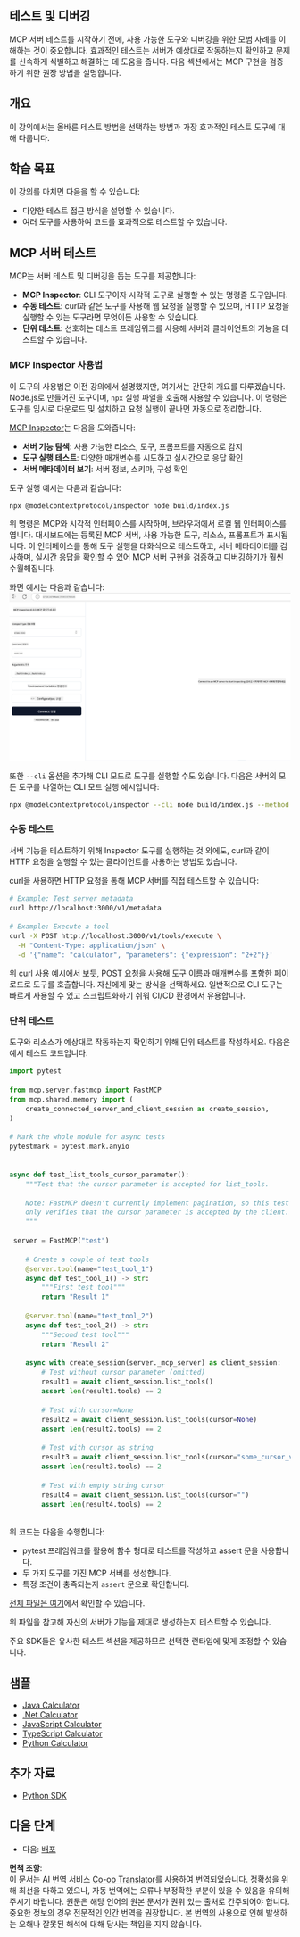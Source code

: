 <!--
CO_OP_TRANSLATOR_METADATA:
{
  "original_hash": "4e34e34e84f013e73c7eaa6d09884756",
  "translation_date": "2025-07-13T21:58:25+00:00",
  "source_file": "03-GettingStarted/08-testing/README.md",
  "language_code": "ko"
}
-->
## 테스트 및 디버깅

MCP 서버 테스트를 시작하기 전에, 사용 가능한 도구와 디버깅을 위한 모범 사례를 이해하는 것이 중요합니다. 효과적인 테스트는 서버가 예상대로 작동하는지 확인하고 문제를 신속하게 식별하고 해결하는 데 도움을 줍니다. 다음 섹션에서는 MCP 구현을 검증하기 위한 권장 방법을 설명합니다.

## 개요

이 강의에서는 올바른 테스트 방법을 선택하는 방법과 가장 효과적인 테스트 도구에 대해 다룹니다.

## 학습 목표

이 강의를 마치면 다음을 할 수 있습니다:

- 다양한 테스트 접근 방식을 설명할 수 있습니다.
- 여러 도구를 사용하여 코드를 효과적으로 테스트할 수 있습니다.

## MCP 서버 테스트

MCP는 서버 테스트 및 디버깅을 돕는 도구를 제공합니다:

- **MCP Inspector**: CLI 도구이자 시각적 도구로 실행할 수 있는 명령줄 도구입니다.
- **수동 테스트**: curl과 같은 도구를 사용해 웹 요청을 실행할 수 있으며, HTTP 요청을 실행할 수 있는 도구라면 무엇이든 사용할 수 있습니다.
- **단위 테스트**: 선호하는 테스트 프레임워크를 사용해 서버와 클라이언트의 기능을 테스트할 수 있습니다.

### MCP Inspector 사용법

이 도구의 사용법은 이전 강의에서 설명했지만, 여기서는 간단히 개요를 다루겠습니다. Node.js로 만들어진 도구이며, `npx` 실행 파일을 호출해 사용할 수 있습니다. 이 명령은 도구를 임시로 다운로드 및 설치하고 요청 실행이 끝나면 자동으로 정리합니다.

[MCP Inspector](https://github.com/modelcontextprotocol/inspector)는 다음을 도와줍니다:

- **서버 기능 탐색**: 사용 가능한 리소스, 도구, 프롬프트를 자동으로 감지
- **도구 실행 테스트**: 다양한 매개변수를 시도하고 실시간으로 응답 확인
- **서버 메타데이터 보기**: 서버 정보, 스키마, 구성 확인

도구 실행 예시는 다음과 같습니다:

```bash
npx @modelcontextprotocol/inspector node build/index.js
```

위 명령은 MCP와 시각적 인터페이스를 시작하며, 브라우저에서 로컬 웹 인터페이스를 엽니다. 대시보드에는 등록된 MCP 서버, 사용 가능한 도구, 리소스, 프롬프트가 표시됩니다. 이 인터페이스를 통해 도구 실행을 대화식으로 테스트하고, 서버 메타데이터를 검사하며, 실시간 응답을 확인할 수 있어 MCP 서버 구현을 검증하고 디버깅하기가 훨씬 수월해집니다.

화면 예시는 다음과 같습니다: ![Inspector](../../../../translated_images/connect.141db0b2bd05f096fb1dd91273771fd8b2469d6507656c3b0c9df4b3c5473929.ko.png)

또한 `--cli` 옵션을 추가해 CLI 모드로 도구를 실행할 수도 있습니다. 다음은 서버의 모든 도구를 나열하는 CLI 모드 실행 예시입니다:

```sh
npx @modelcontextprotocol/inspector --cli node build/index.js --method tools/list
```

### 수동 테스트

서버 기능을 테스트하기 위해 Inspector 도구를 실행하는 것 외에도, curl과 같이 HTTP 요청을 실행할 수 있는 클라이언트를 사용하는 방법도 있습니다.

curl을 사용하면 HTTP 요청을 통해 MCP 서버를 직접 테스트할 수 있습니다:

```bash
# Example: Test server metadata
curl http://localhost:3000/v1/metadata

# Example: Execute a tool
curl -X POST http://localhost:3000/v1/tools/execute \
  -H "Content-Type: application/json" \
  -d '{"name": "calculator", "parameters": {"expression": "2+2"}}'
```

위 curl 사용 예시에서 보듯, POST 요청을 사용해 도구 이름과 매개변수를 포함한 페이로드로 도구를 호출합니다. 자신에게 맞는 방식을 선택하세요. 일반적으로 CLI 도구는 빠르게 사용할 수 있고 스크립트화하기 쉬워 CI/CD 환경에서 유용합니다.

### 단위 테스트

도구와 리소스가 예상대로 작동하는지 확인하기 위해 단위 테스트를 작성하세요. 다음은 예시 테스트 코드입니다.

```python
import pytest

from mcp.server.fastmcp import FastMCP
from mcp.shared.memory import (
    create_connected_server_and_client_session as create_session,
)

# Mark the whole module for async tests
pytestmark = pytest.mark.anyio


async def test_list_tools_cursor_parameter():
    """Test that the cursor parameter is accepted for list_tools.

    Note: FastMCP doesn't currently implement pagination, so this test
    only verifies that the cursor parameter is accepted by the client.
    """

 server = FastMCP("test")

    # Create a couple of test tools
    @server.tool(name="test_tool_1")
    async def test_tool_1() -> str:
        """First test tool"""
        return "Result 1"

    @server.tool(name="test_tool_2")
    async def test_tool_2() -> str:
        """Second test tool"""
        return "Result 2"

    async with create_session(server._mcp_server) as client_session:
        # Test without cursor parameter (omitted)
        result1 = await client_session.list_tools()
        assert len(result1.tools) == 2

        # Test with cursor=None
        result2 = await client_session.list_tools(cursor=None)
        assert len(result2.tools) == 2

        # Test with cursor as string
        result3 = await client_session.list_tools(cursor="some_cursor_value")
        assert len(result3.tools) == 2

        # Test with empty string cursor
        result4 = await client_session.list_tools(cursor="")
        assert len(result4.tools) == 2
    
```

위 코드는 다음을 수행합니다:

- pytest 프레임워크를 활용해 함수 형태로 테스트를 작성하고 assert 문을 사용합니다.
- 두 가지 도구를 가진 MCP 서버를 생성합니다.
- 특정 조건이 충족되는지 `assert` 문으로 확인합니다.

[전체 파일은 여기](https://github.com/modelcontextprotocol/python-sdk/blob/main/tests/client/test_list_methods_cursor.py)에서 확인할 수 있습니다.

위 파일을 참고해 자신의 서버가 기능을 제대로 생성하는지 테스트할 수 있습니다.

주요 SDK들은 유사한 테스트 섹션을 제공하므로 선택한 런타임에 맞게 조정할 수 있습니다.

## 샘플

- [Java Calculator](../samples/java/calculator/README.md)
- [.Net Calculator](../../../../03-GettingStarted/samples/csharp)
- [JavaScript Calculator](../samples/javascript/README.md)
- [TypeScript Calculator](../samples/typescript/README.md)
- [Python Calculator](../../../../03-GettingStarted/samples/python)

## 추가 자료

- [Python SDK](https://github.com/modelcontextprotocol/python-sdk)

## 다음 단계

- 다음: [배포](../09-deployment/README.md)

**면책 조항**:  
이 문서는 AI 번역 서비스 [Co-op Translator](https://github.com/Azure/co-op-translator)를 사용하여 번역되었습니다. 정확성을 위해 최선을 다하고 있으나, 자동 번역에는 오류나 부정확한 부분이 있을 수 있음을 유의해 주시기 바랍니다. 원문은 해당 언어의 원본 문서가 권위 있는 출처로 간주되어야 합니다. 중요한 정보의 경우 전문적인 인간 번역을 권장합니다. 본 번역의 사용으로 인해 발생하는 오해나 잘못된 해석에 대해 당사는 책임을 지지 않습니다.